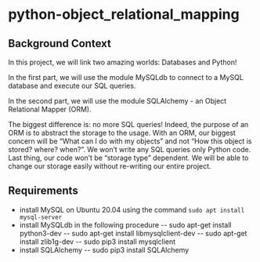 # python-object_relational_mapping
## Background Context
In this project, we will link two amazing worlds: Databases and Python!

In the first part, we will use the module MySQLdb to connect to a MySQL database and execute our SQL queries.

In the second part, we will use the module SQLAlchemy - an Object Relational Mapper (ORM).

The biggest difference is: no more SQL queries! Indeed, the purpose of an ORM is to abstract the storage to the usage. With an ORM, our biggest concern will be “What can I do with my objects” and not “How this object is stored? where? when?”. We won’t write any SQL queries only Python code. Last thing, our code won’t be “storage type” dependent. We will be able to change our storage easily without re-writing our entire project.

## Requirements
- install MySQL on Ubuntu 20.04 using the command `sudo apt install mysql-server`
- install MySQLdb in the following procedure
-- sudo apt-get install python3-dev
-- sudo apt-get install libmysqlclient-dev
-- sudo apt-get install zlib1g-dev
-- sudo pip3 install mysqlclient
- install SQLAlchemy 
-- sudo pip3 install SQLAlchemy